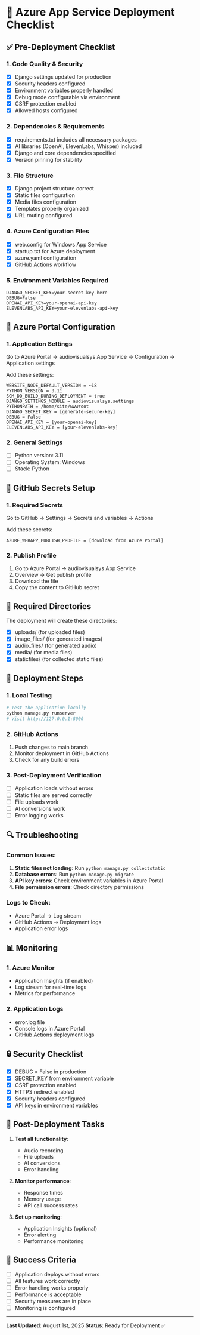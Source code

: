 # 🚀 Azure App Service Deployment Checklist

## ✅ Pre-Deployment Checklist

### 1. **Code Quality & Security**
- [x] Django settings updated for production
- [x] Security headers configured
- [x] Environment variables properly handled
- [x] Debug mode configurable via environment
- [x] CSRF protection enabled
- [x] Allowed hosts configured

### 2. **Dependencies & Requirements**
- [x] requirements.txt includes all necessary packages
- [x] AI libraries (OpenAI, ElevenLabs, Whisper) included
- [x] Django and core dependencies specified
- [x] Version pinning for stability

### 3. **File Structure**
- [x] Django project structure correct
- [x] Static files configuration
- [x] Media files configuration
- [x] Templates properly organized
- [x] URL routing configured

### 4. **Azure Configuration Files**
- [x] web.config for Windows App Service
- [x] startup.txt for Azure deployment
- [x] azure.yaml configuration
- [x] GitHub Actions workflow

### 5. **Environment Variables Required**
```
DJANGO_SECRET_KEY=your-secret-key-here
DEBUG=False
OPENAI_API_KEY=your-openai-api-key
ELEVENLABS_API_KEY=your-elevenlabs-api-key
```

## 🔧 Azure Portal Configuration

### 1. **Application Settings**
Go to Azure Portal → audiovisualsys App Service → Configuration → Application settings

Add these settings:
```
WEBSITE_NODE_DEFAULT_VERSION = ~18
PYTHON_VERSION = 3.11
SCM_DO_BUILD_DURING_DEPLOYMENT = true
DJANGO_SETTINGS_MODULE = audiovisualsys.settings
PYTHONPATH = /home/site/wwwroot
DJANGO_SECRET_KEY = [generate-secure-key]
DEBUG = False
OPENAI_API_KEY = [your-openai-key]
ELEVENLABS_API_KEY = [your-elevenlabs-key]
```

### 2. **General Settings**
- [ ] Python version: 3.11
- [ ] Operating System: Windows
- [ ] Stack: Python

## 🔑 GitHub Secrets Setup

### 1. **Required Secrets**
Go to GitHub → Settings → Secrets and variables → Actions

Add these secrets:
```
AZURE_WEBAPP_PUBLISH_PROFILE = [download from Azure Portal]
```

### 2. **Publish Profile**
1. Go to Azure Portal → audiovisualsys App Service
2. Overview → Get publish profile
3. Download the file
4. Copy the content to GitHub secret

## 📁 Required Directories

The deployment will create these directories:
- [x] uploads/ (for uploaded files)
- [x] image_files/ (for generated images)
- [x] audio_files/ (for generated audio)
- [x] media/ (for media files)
- [x] staticfiles/ (for collected static files)

## 🚀 Deployment Steps

### 1. **Local Testing**
```bash
# Test the application locally
python manage.py runserver
# Visit http://127.0.0.1:8000
```

### 2. **GitHub Actions**
1. Push changes to main branch
2. Monitor deployment in GitHub Actions
3. Check for any build errors

### 3. **Post-Deployment Verification**
- [ ] Application loads without errors
- [ ] Static files are served correctly
- [ ] File uploads work
- [ ] AI conversions work
- [ ] Error logging works

## 🔍 Troubleshooting

### Common Issues:
1. **Static files not loading**: Run `python manage.py collectstatic`
2. **Database errors**: Run `python manage.py migrate`
3. **API key errors**: Check environment variables in Azure Portal
4. **File permission errors**: Check directory permissions

### Logs to Check:
- Azure Portal → Log stream
- GitHub Actions → Deployment logs
- Application error logs

## 📊 Monitoring

### 1. **Azure Monitor**
- Application Insights (if enabled)
- Log stream for real-time logs
- Metrics for performance

### 2. **Application Logs**
- error.log file
- Console logs in Azure Portal
- GitHub Actions deployment logs

## 🔒 Security Checklist

- [x] DEBUG = False in production
- [x] SECRET_KEY from environment variable
- [x] CSRF protection enabled
- [x] HTTPS redirect enabled
- [x] Security headers configured
- [x] API keys in environment variables

## 📝 Post-Deployment Tasks

1. **Test all functionality**:
   - Audio recording
   - File uploads
   - AI conversions
   - Error handling

2. **Monitor performance**:
   - Response times
   - Memory usage
   - API call success rates

3. **Set up monitoring**:
   - Application Insights (optional)
   - Error alerting
   - Performance monitoring

## 🎯 Success Criteria

- [ ] Application deploys without errors
- [ ] All features work correctly
- [ ] Error handling works properly
- [ ] Performance is acceptable
- [ ] Security measures are in place
- [ ] Monitoring is configured

---

**Last Updated**: August 1st, 2025
**Status**: Ready for Deployment ✅
